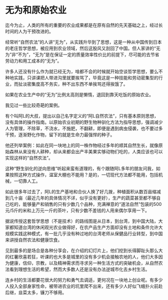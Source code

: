 # 无为和原始农业

迄今为止，人类的所有的重要的农业成果都是在原有自然的先天基础之上，经过长时间的人为干预改进的。

经常听“自然农法”的人讲“无为”，从实践升华到了思想，这是一种从中国传到日本的老庄哲学思想，被应用到农业领域，然后这股风又刮回了中国。但人家讲的“无为”非“不为”，“无为”是在保证一定的质量效率性价比的前提下，尽可能的去节省劳动力和用工成本的“无为”。

许多人还没有什么作为就已经无为，啥都不会的时候就开始空谈哲学思想，要么不种地实践，只讲课把人带进沟里就要挨骂了，毕竟这是一种技能和劳动密集型的行业，而扯淡密集度高不务实，种不出东西不单挨骂还得挨饿了。

如果在农业生产中的“无为”比例太高则是懒惰，退回到靠天吃饭的原始农业。

我见过一些比较奇葩的案例。

有个叫阿L的大叔，提出以自己名字定义的“阿L自然农法”，只有基本原则思想，没有具体的操作指南。以原始农业初期的野生物种驯化方法为指导思想，强调减少人为管理，不除草，不浇水，不施肥，不翻耕，即便是遇到病虫侵袭，也不要过多干预，逐渐野化作物，留下的就是生命力最强悍的种子。

他还列举案例：如此在同一块地上的同一株作物经过多年的顺其自然生长，就像原始森林从来没有人耕种，却从来都会出产丰美果实够动物们吃的，人类应该也可以实现这样的“自然农法”。

这种“野生驯化的逆向思维”听起来蛮有道理的，有个跟随阿L多年的朋友问我，如果按照这种方式操作，温室大棚也不能用？是的，一切现代方法都不能用，包括机械，一切靠人工。

如此很多年过去了，阿L的生产基地和合伙人换了好几拨，种植面积从数百亩缩减到几十亩（最近几年的具体情况不详，似乎没有更好），生产的蔬菜甚至都不够自己吃的，能够量产和销售的只有少数几个品种，充满禅意的“道法自然”包装的500元/5斤的米和上万元一斤的茶叶，只有少数不差钱的人用来偶尔享用一下。

据说传授这套哲学思想（不是技术）的路线图是从日本，到台湾，到中国大陆，大家都知道台湾的休闲观光农业做得好，在农产品生产方面却没有土地和条件允许大规模实践这种模式，有一批几乎没有种过地的台湾老师从保健品行业转型，到中国来讲授自然农法和健康饮食。

见到最多的是场合是各种分享会，在介绍的幻灯片上，他们挖到长得脚趾头那么大的红薯欣喜若狂，听课的也大多是城里的没有多少机会接触农地的人，他们大多因为健康，信仰，宗教，以及精神需求而寻求另一种生活方式的突破机会，从自然农法看到理想生活的希望，然而大多数人还是没有办法逆城市化去乡村生活。

连乡村的生活都要花很大的努力和勇气去调适，更何况在一块地上创业呢。有多少人投入全部身家性命，被带进农业的坑里爬不出来，还有多少人好似飞蛾扑火前赴后继，韭菜太多，镰刀不够用。

####  <a id="&#x65E0;&#x4E3A;&#x548C;&#x539F;&#x59CB;&#x519C;&#x4E1A;"></a>

